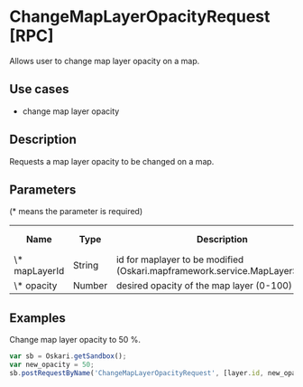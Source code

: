 # ChangeMapLayerOpacityRequest [RPC]

Allows user to change map layer opacity on a map.

## Use cases

- change map layer opacity

## Description

Requests a map layer opacity to be changed on a map. 

## Parameters

(* means the parameter is required)

<table class="table">
<tr>
  <th> Name</th><th> Type</th><th> Description</th><th> Default value</th>
</tr>
<tr>
  <td> \* mapLayerId </td><td> String </td><td> id for maplayer to be modified (Oskari.mapframework.service.MapLayerService) </td><td> </td>
</tr>
<tr>
  <td> \* opacity </td><td> Number </td><td> desired opacity of the map layer (0-100) </td><td> </td>
</tr>
</table>

## Examples

Change map layer opacity to 50 %.
```javascript
var sb = Oskari.getSandbox();
var new_opacity = 50;
sb.postRequestByName('ChangeMapLayerOpacityRequest', [layer.id, new_opacity]);
```
